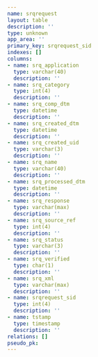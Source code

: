 ```yaml
---
name: srqrequest
layout: table
description: ''
type: unknown
app_area: ''
primary_key: srqrequest_sid
indexes: []
columns:
- name: srq_application
  type: varchar(40)
  description: ''
- name: srq_category
  type: int(4)
  description: ''
- name: srq_comp_dtm
  type: datetime
  description: ''
- name: srq_created_dtm
  type: datetime
  description: ''
- name: srq_created_uid
  type: varchar(3)
  description: ''
- name: srq_name
  type: varchar(40)
  description: ''
- name: srq_processed_dtm
  type: datetime
  description: ''
- name: srq_response
  type: varchar(max)
  description: ''
- name: srq_source_ref
  type: int(4)
  description: ''
- name: srq_status
  type: varchar(3)
  description: ''
- name: srq_verified
  type: char(1)
  description: ''
- name: srq_xml
  type: varchar(max)
  description: ''
- name: srqrequest_sid
  type: int(4)
  description: ''
- name: tstamp
  type: timestamp
  description: ''
relations: []
pseudo_pk: 
---
```


